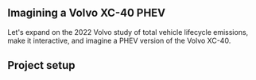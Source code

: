 ## Imagining a Volvo XC-40 PHEV

Let's expand on the 2022 Volvo study of total vehicle lifecycle emissions, make it interactive, and imagine a PHEV version of the Volvo XC-40.

## Project setup
